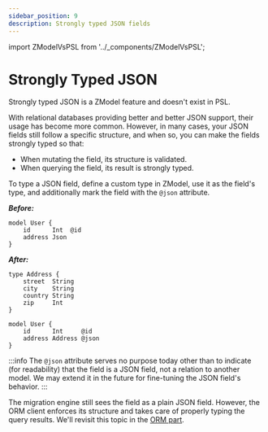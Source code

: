```yaml
---
sidebar_position: 9
description: Strongly typed JSON fields
---
```


import ZModelVsPSL from '../_components/ZModelVsPSL';

# Strongly Typed JSON

<ZModelVsPSL>
Strongly typed JSON is a ZModel feature and doesn't exist in PSL.
</ZModelVsPSL>

With relational databases providing better and better JSON support, their usage has become more common. However, in many cases, your JSON fields still follow a specific structure, and when so, you can make the fields strongly typed so that:

- When mutating the field, its structure is validated.
- When querying the field, its result is strongly typed.

To type a JSON field, define a custom type in ZModel, use it as the field's type, and additionally mark the field with the `@json` attribute.

***Before:***

```zmodel
model User {
    id      Int  @id
    address Json
}
```

***After:***

```zmodel
type Address {
    street  String
    city    String
    country String
    zip     Int
}

model User {
    id      Int     @id
    address Address @json
}
```

:::info
The `@json` attribute serves no purpose today other than to indicate (for readability) that the field is a JSON field, not a relation to another model. We may extend it in the future for fine-tuning the JSON field's behavior.
:::

The migration engine still sees the field as a plain JSON field. However, the ORM client enforces its structure and takes care of properly typing the query results. We'll revisit this topic in the [ORM part](../orm/typed-json.md).
